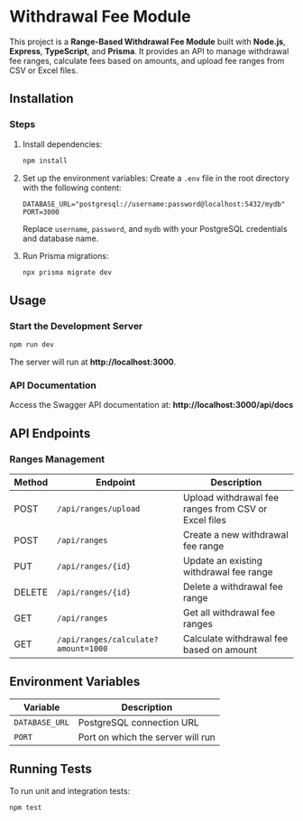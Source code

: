 # Withdrawal Fee Module

This project is a **Range-Based Withdrawal Fee Module** built with **Node.js**, **Express**, **TypeScript**, and **Prisma**. It provides an API to manage withdrawal fee ranges, calculate fees based on amounts, and upload fee ranges from CSV or Excel files.


## Installation


### Steps


1. Install dependencies:
   ```bash
   npm install
   ```

2. Set up the environment variables:
   Create a `.env` file in the root directory with the following content:
   ```env
   DATABASE_URL="postgresql://username:password@localhost:5432/mydb"
   PORT=3000
   ```
   Replace `username`, `password`, and `mydb` with your PostgreSQL credentials and database name.

3. Run Prisma migrations:
   ```bash
   npx prisma migrate dev
   ```

## Usage

### Start the Development Server
```bash
npm run dev
```
The server will run at **http://localhost:3000**.

### API Documentation
Access the Swagger API documentation at:
**http://localhost:3000/api/docs**

## API Endpoints

### Ranges Management
| Method | Endpoint             | Description                    |
|--------|---------------------|--------------------------------|
| POST   | `/api/ranges/upload` | Upload withdrawal fee ranges from CSV or Excel files |
| POST   | `/api/ranges`       | Create a new withdrawal fee range |
| PUT    | `/api/ranges/{id}`  | Update an existing withdrawal fee range |
| DELETE | `/api/ranges/{id}`  | Delete a withdrawal fee range |
| GET    | `/api/ranges`       | Get all withdrawal fee ranges |
| GET    | `/api/ranges/calculate?amount=1000` | Calculate withdrawal fee based on amount |

## Environment Variables

| Variable       | Description                |
|---------------|---------------------------|
| `DATABASE_URL` | PostgreSQL connection URL |
| `PORT`        | Port on which the server will run |

## Running Tests
To run unit and integration tests:
```bash
npm test
```